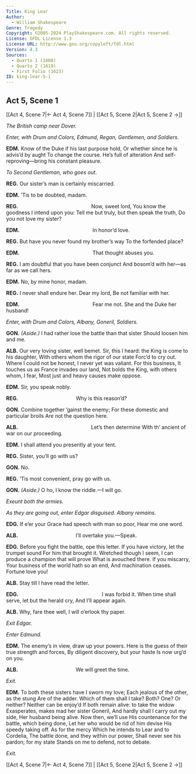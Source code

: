 ```yaml
---
Title: King Lear
Author: 
  - William Shakespeare
Genre: Tragedy
Copyright: ©2005-2024 PlayShakespeare.com. All rights reserved.
License: GFDL License 1.3
License URL: http://www.gnu.org/copyleft/fdl.html
Version: 4.3
Sources:
  - Quarto 1 (1608)
  - Quarto 2 (1619)
  - First Folio (1623)
ID: king-lear-5-1
---
```


## Act 5, Scene 1
[[Act 4, Scene 7|← Act 4, Scene 7]] | [[Act 5, Scene 2|Act 5, Scene 2 →]]

*The British camp near Dover.*

*Enter, with Drum and Colors, Edmund, Regan, Gentlemen, and Soldiers.*

**EDM.**
Know of the Duke if his last purpose hold,
Or whether since he is advis’d by aught
To change the course. He’s full of alteration
And self-reproving—bring his constant pleasure.

*To Second Gentleman, who goes out.*

**REG.**
Our sister’s man is certainly miscarried.

**EDM.**
’Tis to be doubted, madam.

**REG.**
              Now, sweet lord,
You know the goodness I intend upon you:
Tell me but truly, but then speak the truth,
Do you not love my sister?

**EDM.**
              In honor’d love.

**REG.**
But have you never found my brother’s way
To the forfended place?

**EDM.**
              That thought abuses you.

**REG.**
I am doubtful that you have been conjunct
And bosom’d with her—as far as we call hers.

**EDM.**
No, by mine honor, madam.

**REG.**
I never shall endure her. Dear my lord,
Be not familiar with her.

**EDM.**
              Fear me not.
She and the Duke her husband!

*Enter, with Drum and Colors, Albany, Goneril, Soldiers.*

**GON.**
*(Aside.)*
I had rather lose the battle than that sister
Should loosen him and me.

**ALB.**
Our very loving sister, well bemet.
Sir, this I heard: the King is come to his daughter,
With others whom the rigor of our state
Forc’d to cry out. Where I could not be honest,
I never yet was valiant. For this business,
It touches us as France invades our land,
Not bolds the King, with others whom, I fear,
Most just and heavy causes make oppose.

**EDM.**
Sir, you speak nobly.

**REG.**
           Why is this reason’d?

**GON.**
Combine together ’gainst the enemy;
For these domestic and particular broils
Are not the question here.

**ALB.**
              Let’s then determine
With th’ ancient of war on our proceeding.

**EDM.**
I shall attend you presently at your tent.

**REG.**
Sister, you’ll go with us?

**GON.**
No.

**REG.**
’Tis most convenient, pray go with us.

**GON.**
*(Aside.)*
O ho, I know the riddle.—I will go.

*Exeunt both the armies.*

*As they are going out, enter Edgar disguised. Albany remains.*

**EDG.**
If e’er your Grace had speech with man so poor,
Hear me one word.

**ALB.**
           I’ll overtake you.—Speak.

**EDG.**
Before you fight the battle, ope this letter.
If you have victory, let the trumpet sound
For him that brought it. Wretched though I seem,
I can produce a champion that will prove
What is avouched there. If you miscarry,
Your business of the world hath so an end,
And machination ceases. Fortune love you!

**ALB.**
Stay till I have read the letter.

**EDG.**
                I was forbid it.
When time shall serve, let but the herald cry,
And I’ll appear again.

**ALB.**
Why, fare thee well, I will o’erlook thy paper.

*Exit Edgar.*

*Enter Edmund.*

**EDM.**
The enemy’s in view, draw up your powers.
Here is the guess of their true strength and forces,
By diligent discovery, but your haste
Is now urg’d on you.

**ALB.**
           We will greet the time.

*Exit.*

**EDM.**
To both these sisters have I sworn my love;
Each jealous of the other, as the stung
Are of the adder. Which of them shall I take?
Both? One? Or neither? Neither can be enjoy’d
If both remain alive: to take the widow
Exasperates, makes mad her sister Goneril,
And hardly shall I carry out my side,
Her husband being alive. Now then, we’ll use
His countenance for the battle, which being done,
Let her who would be rid of him devise
His speedy taking off. As for the mercy
Which he intends to Lear and to Cordelia,
The battle done, and they within our power,
Shall never see his pardon; for my state
Stands on me to defend, not to debate.

*Exit.*

[[Act 4, Scene 7|← Act 4, Scene 7]] | [[Act 5, Scene 2|Act 5, Scene 2 →]]